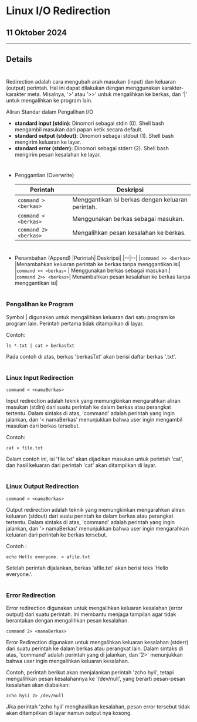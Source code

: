 # Linux I/O Redirection

## 11 Oktober 2024

---

## Details

#

Redirection adalah cara mengubah arah masukan (input) dan keluaran (output) perintah. Hal ini dapat dilakukan dengan menggunakan karakter-karakter meta. Misalnya, '>' atau '>>' untuk mengalihkan ke berkas, dan '|' untuk mengalihkan ke program lain.

Aliran Standar dalam Pengalihan I/O

- **standard input  (stdin):** Dinomori sebagai stdin (0). Shell bash mengambil masukan dari papan ketik secara default.
- **standard output (stdout):** Dinomori sebagai stdout (1). Shell bash mengirim keluaran ke layar.
- **standard error (stderr):** Dinomori sebagai stderr (2). Shell bash mengirim pesan kesalahan ke layar.
#

- Penggantian (Overwrite)

    |Perintah|	Deskripsi|
    |--|--|
    |`command > <berkas>`	|Menggantikan isi berkas dengan keluaran perintah.|
    |`command < <berkas>`	|Menggunakan berkas sebagai masukan.|
    |`command 2> <berkas>`	|Mengalihkan pesan kesalahan ke berkas.|
#
- Penambahan (Append)
    |Perintah|	Deskripsi|
    |--|--|
    |`command >> <berkas>`	|Menambahkan keluaran perintah ke berkas tanpa menggantikan isi|
    |`command << <berkas>` |	Menggunakan berkas sebagai masukan.|
    |`command 2>> <berkas>`|	Menambahkan pesan kesalahan ke berkas tanpa menggantikan isi|

#
### Pengalihan ke Program

Symbol | digunakan untuk mengalihkan keluaran dari satu program ke program lain. Perintah pertama tidak ditampilkan di layar.

Contoh: 
```
ls *.txt | cat > berkasTxt
```
Pada contoh di atas, berkas 'berkasTxt' akan berisi daftar berkas '.txt'.

#
### Linux Input Redirection
```
command < <namaBerkas>
```

Input redirection adalah teknik yang memungkinkan  mengarahkan aliran masukan (stdin) dari suatu perintah ke dalam berkas atau perangkat tertentu. Dalam sintaks di atas, 'command' adalah perintah yang ingin jalankan, dan '< namaBerkas' menunjukkan bahwa user ingin mengambil masukan dari berkas tersebut.

Contoh:
```
cat < file.txt
```
Dalam contoh ini, isi 'file.txt' akan dijadikan masukan untuk perintah 'cat', dan hasil keluaran dari perintah 'cat' akan ditampilkan di layar.
#
### Linux Output Redirection

```
command > <namaBerkas>
```
Output redirection adalah teknik yang memungkinkan mengarahkan aliran keluaran (stdout) dari suatu perintah ke dalam berkas atau perangkat tertentu. Dalam sintaks di atas, 'command' adalah perintah yang ingin jalankan, dan '> namaBerkas' menunjukkan bahwa user ingin mengarahkan keluaran dari perintah ke berkas tersebut.

Contoh :
```
echo Hello everyone. > afile.txt
```
Setelah perintah dijalankan, berkas 'afile.txt' akan berisi teks 'Hello everyone.'.

#
### Error Redirection
Error redirection digunakan untuk mengalihkan keluaran kesalahan (error output) dari suatu perintah. Ini membantu menjaga tampilan agar tidak berantakan dengan mengalihkan pesan kesalahan.

```
command 2> <namaBerkas>
```
Error Redirection digunakan untuk mengalihkan keluaran kesalahan (stderr) dari suatu perintah ke dalam berkas atau perangkat lain. Dalam sintaks di atas, 'command' adalah perintah yang di jalankan, dan '2>' menunjukkan bahwa user ingin mengalihkan keluaran kesalahan.

Contoh, perintah berikut akan menjalankan perintah 'zcho hyii', tetapi mengalihkan pesan kesalahannya ke '/dev/null', yang berarti pesan-pesan kesalahan akan diabaikan:
```
zcho hyii 2> /dev/null
```
Jika perintah 'zcho hyii' menghasilkan kesalahan, pesan error tersebut tidak akan ditampilkan di layar namun output nya kosong.